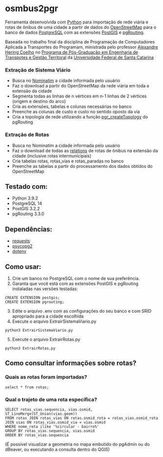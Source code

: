 # osmbus2pgr

Ferramenta desenvolvida com [Python](https://python.org) para importação de rede viária e rotas de ônibus de uma cidade a partir de dados do [OpenStreetMap](https://openstreetmap.org) para o banco de dados [PostgreSQL](https://www.postgresql.org/) com as extensões [PostGIS](https://postgis.net) e [pgRouting](https://pgrouting.org). 

Baseada no trabalho final da disciplina de Programação de Computadores Aplicada a Transportes do Programam, ministrada pelo professor [Alexandre Hering Coelho](https://ahcoelho.paginas.ufsc.br/) no [Programa de Pós-Graduação em Engenharia de Transpotes e Gestão Territoral](https://ppgtg.ufsc.br) da [Universidade Federal de Santa Catarina](https://ufsc.br) 

### Extração de Sistema Viário
* Busca no [Nominatim](https://nominatim.openstreetmap.org/) a cidade informada pelo usuário
* Faz o download a partir do OpenStreetMap da rede viária em toda a extensão da cidade
* Segmenta todas as linhas de n vértices em n-1 linhas de 2 vértices (origem e destino do arco)
* Cria as extensões, tabelas e colunas necessárias no banco
* Preenche as colunas de custo e custo no sentido oposto da via
* Cria a topologia de rede utilizando a função [pgr_createTopology](https://docs.pgrouting.org/3.3/en/pgr_createTopology.html) do pgRouting

### Extração de Rotas
* Busca no Nominatim a cidade informada pelo usuário
* Faz o download de todas as [relations](https://wiki.openstreetmap.org/wiki/Relation:route) de rotas de ônibus na extensão da cidade (inclusive rotas intermunicipais)
* Cria tabelas rotas, rotas_vias e rotas_paradas no banco
* Preenche as tabelas a partir do processamento dos dados obtidos do OpenStreetMap

## Testado com:
- Python 3.9.2
- PostgreSQL 14
- PostGIS 3.2.2
- pgRouting 3.3.0

## Dependências:
- [requests](https://pypi.org/project/requests/)
- [psycopg2](https://pypi.org/project/psycopg2/)
- [dotenv](https://pypi.org/project/dotenv/)

## Como usar:
1) Crie um banco no PostgreSQL com o nome de sua preferência.
2) Garanta que você está com as extensões PostGIS e pgRouting instaladas nas versões testadas:
```
CREATE EXTENSION postgis;
CREATE EXTENSION pgrouting;
```
3) Edite o arquivo .env com as configurações do seu banco e com SRID apropriado para a cidade escolhida
4) Execute o arquivo ExtrairSistemaViario.py
```
python3 ExtrairSistemaViario.py
```
5) Execute o arquivo ExtrairRotas.py
```
python3 ExtrairRotas.py
```
## Como consultar informações sobre rotas?
### Quais as rotas foram importadas?
```
select * from rotas;
```

### Qual o trajeto de uma rota específica?
```
SELECT rotas_vias.sequencia, vias.osmid, ST_LineMerge(ST_Union(vias.geom))
FROM rotas JOIN rotas_vias ON rotas.osmid_rota = rotas_vias.osmid_rota JOIN vias ON rotas_vias.osmid_via = vias.osmid 
WHERE nome_rota ilike '%circular - bairro%'
GROUP BY rotas_vias.sequencia, vias.osmid 
ORDER BY rotas_vias.sequencia
```
(É possível visualizar a geometria no mapa embutido do pgAdmin ou do dBeaver, ou executando a consulta dentro do QGIS)
